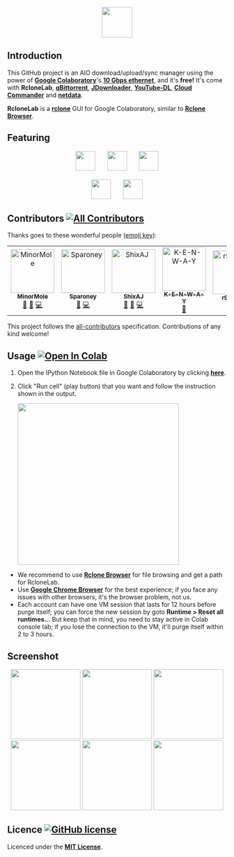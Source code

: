 <p align="center">
  <img height="70" src="https://github.com/UnluckySoviet/RcloneLab/blob/master/img/title_rclonelab.png">
</p>

## Introduction

This GitHub project is an AIO download/upload/sync manager using the power of [**Google Colaboratory**](https://colab.research.google.com)'s [**10 Gbps ethernet**](https://github.com/MinorMole/RcloneLab/tree/master/VM's%20specification), and it's **free!** It's come with **RcloneLab**, [**qBittorrent**](https://www.qbittorrent.org), [**JDownloader**](http://jdownloader.org/), [**YouTube-DL**](https://youtube-dl.org/), [**Cloud Commander**](https://cloudcmd.io/) and [**netdata**](https://www.netdata.cloud/).

**RcloneLab** is a [**rclone**](https://rclone.org/) GUI for Google Colaboratory, similar to [**Rclone Browser**](https://github.com/MinorMole/RcloneBrowser-Portable).

## Featuring

<p align="center">
  <img height="45" src="https://github.com/UnluckySoviet/RcloneLab/blob/master/img/title_qbittorrent.png">&nbsp;&nbsp;&nbsp;&nbsp;&nbsp;&nbsp;
  <img height="45" src="https://github.com/UnluckySoviet/RcloneLab/blob/master/img/title_jdownloader.png">&nbsp;&nbsp;&nbsp;&nbsp;&nbsp;&nbsp;
  <img height="45" src="https://github.com/UnluckySoviet/RcloneLab/blob/master/img/title_youtube-dl.png"><br><br>
  <img height="45" src="https://github.com/UnluckySoviet/RcloneLab/blob/master/img/title_cloud_commander.png">&nbsp;&nbsp;&nbsp;&nbsp;&nbsp;&nbsp;
  <img height="45" src="https://github.com/UnluckySoviet/RcloneLab/blob/master/img/title_netdata.png">
</p>

## Contributors [![All Contributors](https://img.shields.io/badge/all_contributors-7-orange.svg?style=flat-square)](#contributors)

Thanks goes to these wonderful people ([emoji key](https://allcontributors.org/docs/en/emoji-key)):

<!-- ALL-CONTRIBUTORS-LIST:START - Do not remove or modify this section -->
<!-- prettier-ignore -->
<table>
  <tr>
    <td align="center"><a href="https://github.com/MinorMole"><img src="https://avatars1.githubusercontent.com/u/11065194?v=4" width="100px;" alt="MinorMole"/><br /><sub><b>MinorMole</b></sub></a><br /><a href="#projectManagement-MinorMole" title="Project Management">📆</a> <a href="#maintenance-MinorMole" title="Maintenance">🚧</a> <a href="https://github.com/MinorMole/RcloneLab/commits?author=MinorMole" title="Code">💻</a></td>
    <td align="center"><a href="https://github.com/Sparoney"><img src="https://avatars1.githubusercontent.com/u/38852913?v=4" width="100px;" alt="Sparoney"/><br /><sub><b>Sparoney</b></sub></a><br /><a href="#ideas-Sparoney" title="Ideas, Planning, & Feedback">🤔</a> <a href="https://github.com/MinorMole/RcloneLab/commits?author=Sparoney" title="Code">💻</a></td>
    <td align="center"><a href="https://github.com/ShixAJ"><img src="https://avatars1.githubusercontent.com/u/37572790?v=4" width="100px;" alt="ShixAJ"/><br /><sub><b>ShixAJ</b></sub></a><br /><a href="#ideas-ShixAJ" title="Ideas, Planning, & Feedback">🤔</a> <a href="https://github.com/MinorMole/RcloneLab/issues?q=author%3AShixAJ" title="Bug reports">🐛</a> <a href="https://github.com/MinorMole/RcloneLab/commits?author=ShixAJ" title="Code">💻</a></td>
    <td align="center"><a href="https://github.com/K-E-N-W-A-Y"><img src="https://avatars1.githubusercontent.com/u/25846872?v=4" width="100px;" alt="K-E-N-W-A-Y"/><br /><sub><b>K-E-N-W-A-Y</b></sub></a><br /><a href="https://github.com/MinorMole/RcloneLab/issues?q=author%3AK-E-N-W-A-Y" title="Bug reports">🐛</a></td>
    <td align="center"><a href="https://github.com/r9isgod8"><img src="https://avatars1.githubusercontent.com/u/9054411?v=4" width="100px;" alt="r9isgod8"/><br /><sub><b>r9isgod8</b></sub></a><br /><a href="#ideas-r9isgod8" title="Ideas, Planning, & Feedback">🤔</a></td>
    <td align="center"><a href="https://github.com/Xazmah"><img src="https://avatars2.githubusercontent.com/u/40501994?v=4" width="100px;" alt="Xazmah"/><br /><sub><b>Xazmah</b></sub></a><br /><a href="#userTesting-Xazmah" title="User Testing">📓</a></td>
    <td align="center"><a href="https://github.com/gamesmews"><img src="https://avatars0.githubusercontent.com/u/8480926?v=4" width="100px;" alt="Wolverlone"/><br /><sub><b>Wolverlone</b></sub></a><br /><a href="https://github.com/MinorMole/RcloneLab/issues?q=author%3Agamesmews" title="Bug reports">🐛</a> <a href="https://github.com/MinorMole/RcloneLab/commits?author=gamesmews" title="Code">💻</a></td>
  </tr>
</table>

<!-- ALL-CONTRIBUTORS-LIST:END -->

This project follows the [all-contributors](https://github.com/all-contributors/all-contributors) specification. Contributions of any kind welcome!

## Usage [![Open In Colab](https://colab.research.google.com/assets/colab-badge.svg)](https://colab.research.google.com/github/UnluckySoviet/RcloneLab/blob/master/RcloneLab.ipynb)

1. Open the IPython Notebook file in Google Colaboratory by clicking [**here**](https://colab.research.google.com/github/MinorMole/RcloneLab/blob/master/RcloneLab.ipynb).

2. Click "Run cell" (play button) that you want and follow the instruction shown in the output.

    <img width="370" src="https://github.com/UnluckySoviet/RcloneLab/blob/master/docs/01.png">

- We recommend to use [**Rclone Browser**](https://github.com/MinorMole/RcloneBrowser-Portable) for file browsing and get a path for RcloneLab.
- Use [**Google Chrome Browser**](https://www.google.com/chrome/) for the best experience; if you face any issues with other browsers, it's the browser problem, not us.
- Each account can have one VM session that lasts for 12 hours before purge itself; you can force the new session by goto **Runtime > Reset all runtimes...** But keep that in mind, you need to stay active in Colab console tab; if you lose the connection to the VM, it'll purge itself within 2 to 3 hours.

## Screenshot

<p align="center">
  <img height="160" src="https://github.com/UnluckySoviet/RcloneLab/blob/master/docs/screenshot/rclonelab.png">
  <img height="160" src="https://github.com/UnluckySoviet/RcloneLab/blob/master/docs/screenshot/qbittorrent.png">
  <img height="160" src="https://github.com/UnluckySoviet/RcloneLab/blob/master/docs/screenshot/jdownloader.png"><br>
  <img height="160" src="https://github.com/UnluckySoviet/RcloneLab/blob/master/docs/screenshot/youtube-dl.png">
  <img height="160" src="https://github.com/UnluckySoviet/RcloneLab/blob/master/docs/screenshot/cloud_commander.png">
  <img height="160" src="https://github.com/UnluckySoviet/RcloneLab/blob/master/docs/screenshot/netdata.png">
</p>

## Licence [![GitHub license](https://img.shields.io/github/license/MinorMole/RcloneLab.svg)](https://github.com/MinorMole/RcloneLab/blob/master/LICENSE)

Licenced under the [**MIT License**](https://github.com/MinorMole/RcloneLab/blob/master/LICENSE).
